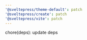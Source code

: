 ```yaml
---
'@sveltepress/theme-default': patch
'@sveltepress/create': patch
'@sveltepress/vite': patch
---
```


chore(deps): update deps
